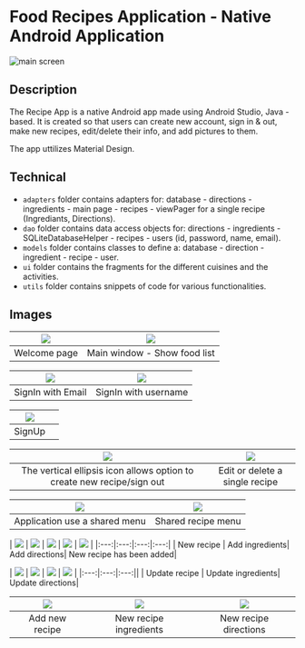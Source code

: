 # Food Recipes Application - Native Android Application

![main screen](https://github.com/bouchaib-massioui/FoodRecipes/blob/main/for_readme/food_recipes_icon.png)

## Description

The Recipe App is a native Android app made using Android Studio, Java - based. It is created so that users can create new account, sign in & out, make new recipes, edit/delete their info, and add pictures to them. 

The app uttilizes Material Design.

## Technical 
- `adapters` folder contains adapters for: database - directions - ingredients - main page - recipes - viewPager for a single recipe (Ingrediants, Directions). 
- `dao` folder contains data access objects for: directions - ingredients - SQLiteDatabaseHelper - recipes - users (id, password, name, email). 
- `models` folder contains classes to define a: database - direction - ingredient - recipe - user.
- `ui` folder contains the fragments for the different cuisines and the activities.
- `utils` folder contains snippets of code for various functionalities.

## Images
| ![](https://github.com/bouchaib-massioui/FoodRecipes/blob/main/for_readme/welcome.png) | ![](https://github.com/bouchaib-massioui/FoodRecipes/blob/main/for_readme/recipe_overview.jpg) |
|:---:|:---:|
| Welcome page  | Main window - Show food list |

| ![](https://github.com/bouchaib-massioui/FoodRecipes/blob/main/for_readme/signin_with_email.jpg) | ![](https://github.com/bouchaib-massioui/FoodRecipes/blob/main/for_readme/signin_with_username.jpg) |
|:---:|:---:|
| SignIn with Email | SignIn with username |

| ![](https://github.com/bouchaib-massioui/FoodRecipes/blob/main/for_readme/signup.jpg) | |
|:---:|:---:|
| SignUp | |

| ![](https://github.com/bouchaib-massioui/FoodRecipes/blob/main/for_readme/five_categories1.png) | ![](https://github.com/bouchaib-massioui/FoodRecipes/blob/main/for_readme/five_categories2.png) |
|:---:|:---:|
| The vertical ellipsis icon allows option to create new recipe/sign out | Edit or delete a single recipe |

| ![](https://github.com/bouchaib-massioui/FoodRecipes/blob/main/for_readme/app_shared_menu.jpg) | ![](https://github.com/bouchaib-massioui/FoodRecipes/blob/main/for_readme/recipe_menu.jpg) |
|:---:|:---:|
| Application use a shared menu | Shared recipe menu |

| ![](https://github.com/bouchaib-massioui/FoodRecipes/blob/main/for_readme/new_recipe.jpg) | ![](https://github.com/bouchaib-massioui/FoodRecipes/blob/main/for_readme/add_ingrediants.jpg) | ![](https://github.com/bouchaib-massioui/FoodRecipes/blob/main/for_readme/add_directions.jpg) | ![](https://github.com/bouchaib-massioui/FoodRecipes/blob/main/for_readme/add_ingrediants.jpg) | ![](https://github.com/bouchaib-massioui/FoodRecipes/blob/main/for_readme/recipe_added.jpg) |
|:---:|:---:|:---:|:---:|
| New recipe | Add ingredients| Add directions| New recipe has been added|

| ![](https://github.com/bouchaib-massioui/FoodRecipes/blob/main/for_readme/new_recipe.jpg) | ![](https://github.com/bouchaib-massioui/FoodRecipes/blob/main/for_readme/add_ingrediants.jpg) | ![](https://github.com/bouchaib-massioui/FoodRecipes/blob/main/for_readme/add_directions.jpg) | ![](https://github.com/bouchaib-massioui/FoodRecipes/blob/main/for_readme/add_ingrediants.jpg) |
|:---:|:---:|:---:||
| Update recipe | Update ingredients| Update directions|

| ![](https://github.com/aza0092/Cooking-Recipe-Android-App/blob/master/media/new%20recipe%20new%20descri%20plus%20image.png) | ![](https://github.com/aza0092/Cooking-Recipe-Android-App/blob/master/media/new%20rec%20added.png) | ![](https://github.com/aza0092/Cooking-Recipe-Android-App/blob/master/media/new%20rec%20dir.png) |
|:---:|:---:|:---:|
| Add new recipe| New recipe ingredients| New recipe directions|
